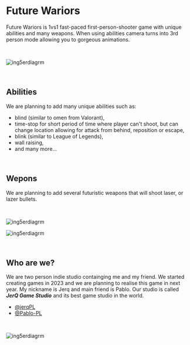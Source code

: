 # Future Wariors
 Future Wariors is 1vs1 fast-paced first-person-shooter game with unique abilities and many weapons. When using abilities camera turns into 3rd person mode allowing you to gorgeous animations.

<br>

![ing5erdiagrm](https://i.imgur.com/qDHDQHc.png)

<br>

## Abilities
 We are planning to add many unique abilities such as:
  - blind (similar to omen from Valorant), <br>
  - time-stop for short period of time where player can't shoot, but can change location allowing for attack from behind, reposition or escape, <br>
  - blink (similar to League of Legends), <br>
  - wall raising, <br>
  - and many more...

<br>

## Wepons
 We are planning to add several futuristic weapons that will shoot laser, or lazer bullets.

 <br>

![ing5erdiagrm](https://i.imgur.com/3qbzDHr.png)

![ing5erdiagrm](https://i.imgur.com/KD2glYa.jpg)

<br>

## Who are we?
We are two person indie studio containging me and my friend. We started creating games in 2023 and we are planning to realise this game in next year. My nickname is Jerq and main friend is Pablo. Our studio is called ***JerQ Game Studio*** and its best game studio in the world.

- [@jerqPL](https://github.com/jerqPL)
- [@Pablo-PL](https://github.com/Pablo-PL)

<br>

![ing5erdiagrm](https://i.imgur.com/2BP0M9B.png)

<br>
